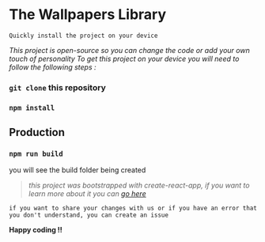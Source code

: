 # The Wallpapers Library
    Quickly install the project on your device
*This project is open-source so you can change the code or add your own touch of personality
To get this project on your device you will need to follow the following steps :*
### `git clone` this repository
### `npm install`

## Production
### `npm run build`
you will see the build folder being created

> *this project was bootstrapped with create-react-app, if you want to learn more about it you can [go here](https://github.com/facebook/create-react-app)*
    
    if you want to share your changes with us or if you have an error that you don't understand, you can create an issue
**Happy coding !!**
